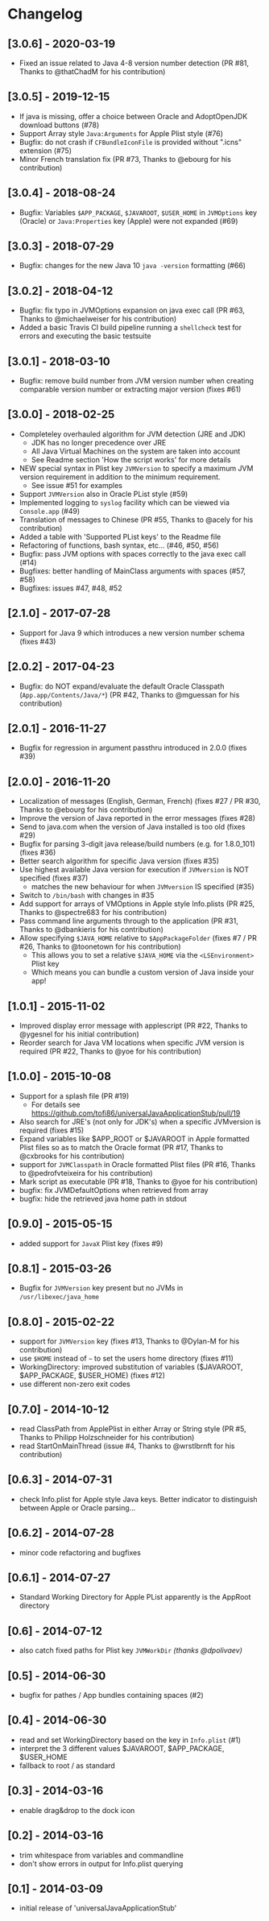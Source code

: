 # Changelog

## [3.0.6] - 2020-03-19
* Fixed an issue related to Java 4-8 version number detection (PR #81, Thanks to @thatChadM for his contribution)

## [3.0.5] - 2019-12-15
* If java is missing, offer a choice between Oracle and AdoptOpenJDK download buttons (#78)
* Support Array style `Java:Arguments` for Apple Plist style (#76)
* Bugfix: do not crash if `CFBundleIconFile` is provided without ".icns" extension (#75)
* Minor French translation fix (PR #73, Thanks to @ebourg for his contribution)

## [3.0.4] - 2018-08-24
* Bugfix: Variables `$APP_PACKAGE`, `$JAVAROOT`, `$USER_HOME` in `JVMOptions` key (Oracle) or `Java:Properties` key (Apple) were not expanded (#69)

## [3.0.3] - 2018-07-29
* Bugfix: changes for the new Java 10 `java -version` formatting (#66)

## [3.0.2] - 2018-04-12
* Bugfix: fix typo in JVMOptions expansion on java exec call (PR #63, Thanks to @michaelweiser for his contribution)
* Added a basic Travis CI build pipeline running a `shellcheck` test for errors and executing the basic testsuite

## [3.0.1] - 2018-03-10
* Bugfix: remove build number from JVM version number when creating comparable version number or extracting major version (fixes #61)

## [3.0.0] - 2018-02-25
* Completeley overhauled algorithm for JVM detection (JRE and JDK)
  * JDK has no longer precedence over JRE
  * All Java Virtual Machines on the system are taken into account
  * See Readme section 'How the script works' for more details
* NEW special syntax in Plist key `JVMVersion` to specify a maximum JVM version requirement in addition to the minimum requirement.
  * See issue #51 for examples
* Support `JVMVersion` also in Oracle PList style (#59)
* Implemented logging to `syslog` facility which can be viewed via `Console.app` (#49)
* Translation of messages to Chinese (PR #55, Thanks to @acely for his contribution)
* Added a table with 'Supported PList keys' to the Readme file
* Refactoring of functions, bash syntax, etc... (#46, #50, #56)
* Bugfix: pass JVM options with spaces correctly to the java exec call (#14)
* Bugfixes: better handling of MainClass arguments with spaces (#57, #58)
* Bugfixes: issues #47, #48, #52

## [2.1.0] - 2017-07-28
* Support for Java 9 which introduces a new version number schema (fixes #43)

## [2.0.2] - 2017-04-23
* Bugfix: do NOT expand/evaluate the default Oracle Classpath (`App.app/Contents/Java/*`) (PR #42, Thanks to @mguessan for his contribution)

## [2.0.1] - 2016-11-27
* Bugfix for regression in argument passthru introduced in 2.0.0 (fixes #39)

## [2.0.0] - 2016-11-20
* Localization of messages (English, German, French) (fixes #27 / PR #30, Thanks to @ebourg for his contribution)
* Improve the version of Java reported in the error messages (fixes #28)
* Send to java.com when the version of Java installed is too old (fixes #29)
* Bugfix for parsing 3-digit java release/build numbers (e.g. for 1.8.0_101) (fixes #36)
* Better search algorithm for specific Java version (fixes #35)
* Use highest available Java version for execution if `JVMversion` is NOT specified (fixes #37)
  * matches the new behaviour for when `JVMversion` IS specified (#35)
* Switch to `/bin/bash` with changes in #35
* Add support for arrays of VMOptions in Apple style Info.plists (PR #25, Thanks to @spectre683 for his contribution)
* Pass command line arguments through to the application (PR #31, Thanks to @dbankieris for his contribution)
* Allow specifying `$JAVA_HOME` relative to `$AppPackageFolder` (fixes #7 / PR #26, Thanks to @toonetown for his contribution)
  * This allows you to set a relative `$JAVA_HOME` via the `<LSEnvironment>` Plist key
  * Which means you can bundle a custom version of Java inside your app!

## [1.0.1] - 2015-11-02
* Improved display error message with applescript (PR #22, Thanks to @ygesnel for his initial contribution)
* Reorder search for Java VM locations when specific JVM version is required (PR #22, Thanks to @yoe for his contribution)

## [1.0.0] - 2015-10-08
* Support for a splash file (PR #19)
  * For details see https://github.com/tofi86/universalJavaApplicationStub/pull/19
* Also search for JRE's (not only for JDK's) when a specific JVMversion is required (fixes #15)
* Expand variables like $APP_ROOT or $JAVAROOT in Apple formatted Plist files so as to match the Oracle format  (PR #17, Thanks to @cxbrooks for his contribution)
* support for `JVMClasspath` in Oracle formatted Plist files (PR #16, Thanks to @pedrofvteixeira for his contribution)
* Mark script as executable (PR #18, Thanks to @yoe for his contribution)
* bugfix: fix JVMDefaultOptions when retrieved from array
* bugfix: hide the retrieved java home path in stdout

## [0.9.0] - 2015-05-15
* added support for `JavaX` Plist key (fixes #9)

## [0.8.1] - 2015-03-26
* Bugfix for `JVMVersion` key present but no JVMs in `/usr/libexec/java_home`

## [0.8.0] - 2015-02-22
* support for `JVMVersion` key (fixes #13, Thanks to @Dylan-M for his contribution)
* use `$HOME` instead of `~` to set the users home directory (fixes #11)
* WorkingDirectory: improved substitution of variables ($JAVAROOT, $APP_PACKAGE, $USER_HOME) (fixes #12)
* use different non-zero exit codes

## [0.7.0] - 2014-10-12
* read ClassPath from ApplePlist in either Array or String style (PR #5, Thanks to Philipp Holzschneider for his contribution)
* read StartOnMainThread (issue #4, Thanks to @wrstlbrnft for his contribution)

## [0.6.3] - 2014-07-31
* check Info.plist for Apple style Java keys. Better indicator to distinguish between Apple or Oracle parsing...

## [0.6.2] - 2014-07-28
* minor code refactoring and bugfixes

## [0.6.1] - 2014-07-27
* Standard Working Directory for Apple PList apparently is the AppRoot directory

## [0.6] - 2014-07-12
* also catch fixed paths for Plist key `JVMWorkDir` *(thanks @dpolivaev)*

## [0.5] - 2014-06-30
* bugfix for pathes / App bundles containing spaces (#2)

## [0.4] - 2014-06-30
* read and set WorkingDirectory based on the key in `Info.plist` (#1)
 * interpret the 3 different values $JAVAROOT, $APP_PACKAGE, $USER_HOME
 * fallback to root / as standard

## [0.3] - 2014-03-16
* enable drag&drop to the dock icon

## [0.2] - 2014-03-16
* trim whitespace from variables and commandline
* don't show errors in output for Info.plist querying

## [0.1] - 2014-03-09
* initial release of 'universalJavaApplicationStub'

